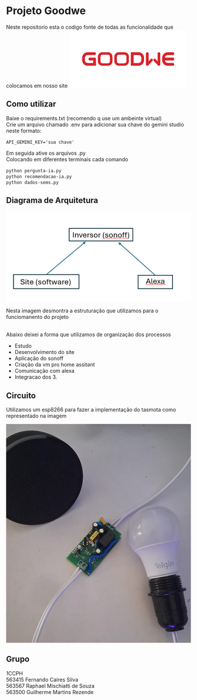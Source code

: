 # Projeto Goodwe 
Neste repositorio esta o codigo fonte de todas as funcionalidade que colocamos em nosso site 
![Dashboard](./imagens/logo-goodwe.png)

## Como utilizar
Baixe o requirements.txt (recomendo q use um ambeinte virtual)\
Crie um arquivo chamado .env para adicionar sua chave do gemini studio neste formato:
```
API_GEMINI_KEY='sua chave'
```
Em seguida ative os arquivos .py \
Colocando em diferentes terminais cada comando
```
python pergunta-ia.py
python recomendacao-ia.py 
python dados-sems.py
```



## Diagrama de Arquitetura 
![Dashboard](./imagens/diagrama.png)

Nesta imagem desmontra a estruturação que utilizamos para o funciomanento do projeto <br><br>

Abaixo deixei a forma que utilizamos de organização dos processos 

- Estudo
- Desenvolvimento do site
- Aplicação do sonoff
- Criação da vm pro home assitant
- Comunicação com alexa
- Integracao dos 3.

## Circuito
Utilizamos um esp8266 para fazer a implementação do tasmota como representado na imagem

![Dashboard](imagens/circuitoo.png)

##  Grupo 
1CCPH \
563415 Fernando Caires Silva \
563567 Raphael Mischiatti de Souza \
563500 Guilherme Martins Rezende